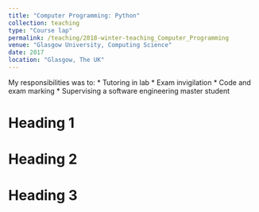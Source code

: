 ```yaml
---
title: "Computer Programming: Python"
collection: teaching
type: "Course lap"
permalink: /teaching/2018-winter-teaching_Computer_Programming
venue: "Glasgow University, Computing Science"
date: 2017
location: "Glasgow, The UK"
---
```



My responsibilities was to:
    * Tutoring in lab
    * Exam invigilation
    * Code and exam marking
    * Supervising a software engineering master student


Heading 1
======

Heading 2
======

Heading 3
======